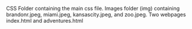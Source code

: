 CSS Folder containing the main css file. Images folder (img) containing brandonr.jpeg, miami.jpeg, kansascity.jpeg, and zoo.jpeg. Two webpages index.html and adventures.html
